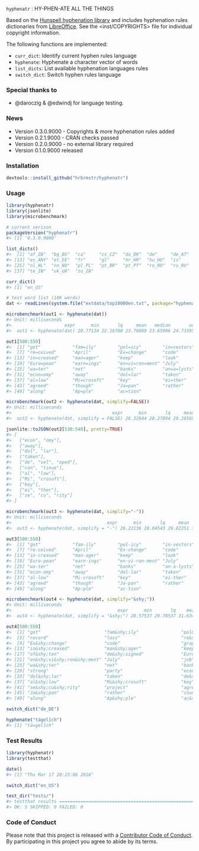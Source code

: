 
<!-- README.md is generated from README.Rmd. Please edit that file -->
`hyphenatr` : HY-PHEN-ATE ALL THE THINGS

Based on the [Hunspell hyphenation library](https://github.com/hunspell/hyphen) and includes hyphenation rules dictionaries from [LibreOffice](https://github.com/LibreOffice/dictionaries). See the &lt;inst/COPYRIGHTS&gt; file for individual copyright information.

The following functions are implemented:

-   `curr_dict`: Identify current hyphen rules language
-   `hyphenate`: Hyphenate a character vector of words
-   `list_dicts`: List available hyphenation languages rules
-   `switch_dict`: Switch hyphen rules language

### Special thanks to

-   @daroczig & @edwindj for language testing.

### News

-   Version 0.3.0.9000 - Copyrights & more hyphenation rules added
-   Version 0.2.1.9000 - CRAN checks passed
-   Version 0.2.0.9000 - no external library required
-   Version 0.1.0.9000 released

### Installation

``` r
devtools::install_github("hrbrmstr/hyphenatr")
```

### Usage

``` r
library(hyphenatr)
library(jsonlite)
library(microbenchmark)

# current verison
packageVersion("hyphenatr")
#> [1] '0.3.0.9000'

list_dicts()
#>  [1] "af_ZA"  "bg_BG"  "ca"     "cs_CZ"  "da_DK"  "de"     "de_AT"  "de_CH"  "de_DE"  "el_GR"  "en_GB"  "en_US" 
#> [13] "es_ANY" "et_EE"  "fr"     "gl"     "hr_HR"  "hu_HU"  "is"     "it_IT"  "lt"     "lt_LT"  "lv_LV"  "nb_NO" 
#> [25] "nl_NL"  "nn_NO"  "pl_PL"  "pt_BR"  "pt_PT"  "ro_RO"  "ru_RU"  "sh"     "sk_SK"  "sl_SI"  "sr"     "sv"    
#> [37] "te_IN"  "uk_UA"  "zu_ZA"

curr_dict()
#> [1] "en_US"

# test word list (10K words)
dat <- readLines(system.file("extdata/top10000en.txt", package="hyphenatr"))

microbenchmark(out1 <- hyphenate(dat))
#> Unit: milliseconds
#>                    expr      min       lq     mean   median       uq      max neval
#>  out1 <- hyphenate(dat) 20.77134 22.16768 23.70809 23.65906 24.73395 30.21601   100

out1[500:550]
#>  [1] "got"            "fam=ily"        "pol=icy"        "in=vestors"     "record"         "loss"          
#>  [7] "re=ceived"      "April"          "Ex=change"      "code"           "graph=ics"      "agency"        
#> [13] "in=creased"     "man=ager"       "keep"           "look"           "of=ten"         "de=signed"     
#> [19] "Euro=pean"      "earn=ings"      "en=vi=ron=ment" "July"           "job"            "third"         
#> [25] "wa=ter"         "net"            "banks"          "an=a=lysts"     "strong"         "party"         
#> [31] "econ=omy"       "away"           "dol=lar"        "taken"          "de=vel=oped"    "con=tinue"     
#> [37] "al=low"         "Mi=crosoft"     "key"            "ei=ther"        "se=cu=rity"     "project"       
#> [43] "agreed"         "though"         "Ja=pan"         "rather"         "coun=tries"     "plant"         
#> [49] "along"          "Ap=ple"         "ac=tion"

microbenchmark(out2 <- hyphenate(dat, simplify=FALSE))
#> Unit: milliseconds
#>                                      expr      min       lq     mean   median       uq      max neval
#>  out2 <- hyphenate(dat, simplify = FALSE) 26.32844 28.27894 29.26569 29.13235 29.80986 33.21204   100

jsonlite::toJSON(out2[530:540], pretty=TRUE)
#> [
#>   ["econ", "omy"],
#>   ["away"],
#>   ["dol", "lar"],
#>   ["taken"],
#>   ["de", "vel", "oped"],
#>   ["con", "tinue"],
#>   ["al", "low"],
#>   ["Mi", "crosoft"],
#>   ["key"],
#>   ["ei", "ther"],
#>   ["se", "cu", "rity"]
#> ]

microbenchmark(out3 <- hyphenate(dat, simplify="-"))
#> Unit: milliseconds
#>                                    expr      min       lq     mean  median       uq     max neval
#>  out3 <- hyphenate(dat, simplify = "-") 26.22136 28.04543 29.82251 30.0245 31.20909 36.4886   100

out3[500:550]
#>  [1] "got"            "fam-ily"        "pol-icy"        "in-vestors"     "record"         "loss"          
#>  [7] "re-ceived"      "April"          "Ex-change"      "code"           "graph-ics"      "agency"        
#> [13] "in-creased"     "man-ager"       "keep"           "look"           "of-ten"         "de-signed"     
#> [19] "Euro-pean"      "earn-ings"      "en-vi-ron-ment" "July"           "job"            "third"         
#> [25] "wa-ter"         "net"            "banks"          "an-a-lysts"     "strong"         "party"         
#> [31] "econ-omy"       "away"           "dol-lar"        "taken"          "de-vel-oped"    "con-tinue"     
#> [37] "al-low"         "Mi-crosoft"     "key"            "ei-ther"        "se-cu-rity"     "project"       
#> [43] "agreed"         "though"         "Ja-pan"         "rather"         "coun-tries"     "plant"         
#> [49] "along"          "Ap-ple"         "ac-tion"

microbenchmark(out4 <- hyphenate(dat, simplify="&shy;"))
#> Unit: milliseconds
#>                                        expr      min       lq    mean   median       uq      max neval
#>  out4 <- hyphenate(dat, simplify = "&shy;") 28.57537 29.78537 31.6346 31.31182 33.16067 37.89471   100

out4[500:550]
#>  [1] "got"                        "fam&shy;ily"                "pol&shy;icy"                "in&shy;vestors"            
#>  [5] "record"                     "loss"                       "re&shy;ceived"              "April"                     
#>  [9] "Ex&shy;change"              "code"                       "graph&shy;ics"              "agency"                    
#> [13] "in&shy;creased"             "man&shy;ager"               "keep"                       "look"                      
#> [17] "of&shy;ten"                 "de&shy;signed"              "Euro&shy;pean"              "earn&shy;ings"             
#> [21] "en&shy;vi&shy;ron&shy;ment" "July"                       "job"                        "third"                     
#> [25] "wa&shy;ter"                 "net"                        "banks"                      "an&shy;a&shy;lysts"        
#> [29] "strong"                     "party"                      "econ&shy;omy"               "away"                      
#> [33] "dol&shy;lar"                "taken"                      "de&shy;vel&shy;oped"        "con&shy;tinue"             
#> [37] "al&shy;low"                 "Mi&shy;crosoft"             "key"                        "ei&shy;ther"               
#> [41] "se&shy;cu&shy;rity"         "project"                    "agreed"                     "though"                    
#> [45] "Ja&shy;pan"                 "rather"                     "coun&shy;tries"             "plant"                     
#> [49] "along"                      "Ap&shy;ple"                 "ac&shy;tion"

switch_dict("de_DE")

hyphenate("tägelîch")
#> [1] "tä=gelîch"
```

### Test Results

``` r
library(hyphenatr)
library(testthat)

date()
#> [1] "Thu Mar 17 20:15:06 2016"

switch_dict("en_US")

test_dir("tests/")
#> testthat results ========================================================================================================
#> OK: 5 SKIPPED: 0 FAILED: 0
```

### Code of Conduct

Please note that this project is released with a [Contributor Code of Conduct](CONDUCT.md). By participating in this project you agree to abide by its terms.
